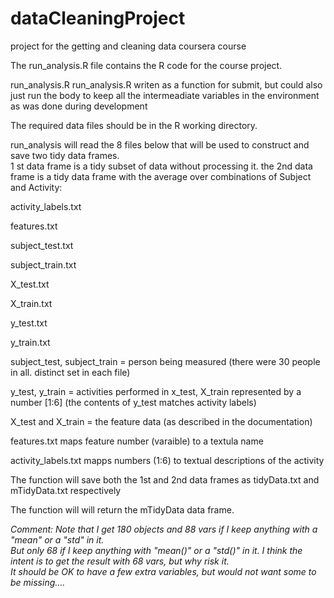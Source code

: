 dataCleaningProject
===================

project for the getting and cleaning data coursera course

The run_analysis.R file contains the R code for the course project.

run_analysis.R 
run_analysis.R writen as a function for submit, but could also just run the body to keep all the intermeadiate
variables in the environment as was done during development

The required data files should be in the R working directory.

run_analysis will read the 8 files below that will be used to construct and save two tidy data frames.  
1 st data frame is a tidy subset of data without processing it.
the 2nd data frame is a tidy data frame with the average over combinations of Subject and Activity:

activity_labels.txt

features.txt

subject_test.txt

subject_train.txt

X_test.txt

X_train.txt

y_test.txt

y_train.txt


subject_test, subject_train = person being measured  (there were 30 people in all.  distinct set in each file)

y_test, y_train = activities performed in x_test, X_train represented by a number [1:6] (the contents of y_test matches activity labels)

X_test and X_train = the feature data (as described in the documentation)

features.txt maps feature number (varaible) to a textula name

activity_labels.txt mapps numbers (1:6) to textual descriptions of the activity

The function will save both the 1st and 2nd data frames as tidyData.txt and mTidyData.txt respectively

The function will will return the mTidyData data frame.

*Comment: Note that I get 180 objects and 88 vars if I keep anything with a "mean" or a "std" in it.  
But only 68 if I keep anything with "mean()" or a "std()" in it. 
I think the intent is to get the result with 68 vars, but why risk it.  
It should be OK to have a few extra variables, but would not want some to be missing....*